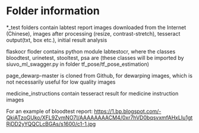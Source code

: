 # Folder information
*_test folders contain labtest report images downloaded from the Internet (Chinese), images after processing (resize, contrast-stretch), tesseract output(txt, box etc.), initial result analysis

flaskocr floder contains python module labtestocr, where the classes bloodtest, urinetest, stooltest, psa are (these classes will be imported by siuvo_ml_swagger.py in folder tf_pose/tf_pose_estimation)

page_dewarp-master is cloned from Github, for dewarping images, which is not necessarily useful for low quality images

medicine_instructions contain tesseract result for medicine instruction images

For an example of bloodtest report:
https://1.bp.blogspot.com/-QkiATzoGUko/XFL9ZvmNO7I/AAAAAAAACM4/0xr7hVD0bqsvxmfAHxLIu1gtRjDD2yYQQCLcBGAs/s1600/c1-1.jpg